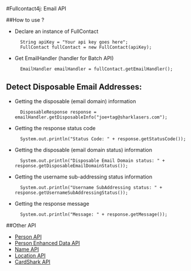#Fullcontact4j: Email API

##How to use ?

* Declare an instance of FullContact

        String apiKey = "Your api key goes here";
        FullContact fullContact = new FullContact(apiKey);

* Get EmailHandler (handler for Batch API)

        EmailHandler emailHandler = fullContact.getEmailHandler();

## Detect Disposable Email Addresses:

* Getting the disposable (email domain) information

        DisposableResponse response = emailHandler.getDisposableInfo("joe+tag@sharklasers.com");

* Getting the response status code

        System.out.println("Status Code: " + response.getStatusCode());

* Getting the disposable (email domain status) information

        System.out.println("Disposable Email Domain status: " + response.getDisposableEmailDomainStatus());

* Getting the username sub-addressing status information

        System.out.println("Username SubAddressing status: " + response.getUsernameSubAddressingStatus());

* Getting the response message

        System.out.println("Message: " + response.getMessage());


##Other API

* [Person API](/fullcontact/fullcontact4j/tree/refactoring/docs/person/)
* [Person Enhanced Data API](/fullcontact/fullcontact4j/tree/refactoring/docs/enhancedData/)
* [Name API](/fullcontact/fullcontact4j/tree/refactoring/docs/name/)
* [Location API](/fullcontact/fullcontact4j/tree/refactoring/docs/location/)
* [CardShark API](/fullcontact/fullcontact4j/tree/refactoring/docs/cardShark/)
